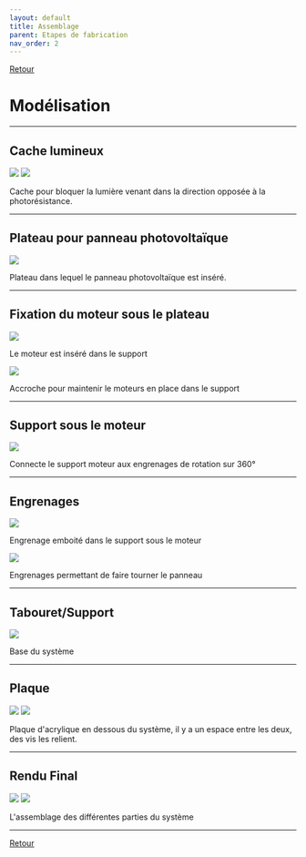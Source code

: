 ```yaml
---
layout: default
title: Assemblage
parent: Etapes de fabrication
nav_order: 2
---
```


[Retour](etapes.md)  

# Modélisation

---

## Cache lumineux

![](Partie_mécanique/Modélisation_support_photores.jpg)
![](Partie_mécanique/Bloque_lumière.png)

Cache pour bloquer la lumière venant dans la direction opposée à la photorésistance.

---

## Plateau pour panneau photovoltaïque

![](Partie_mécanique/Plateau_PV.png)

Plateau dans lequel le panneau photovoltaïque est inséré.

---

## Fixation du moteur sous le plateau

![](Partie_mécanique/Support_moteur.png)

Le moteur est inséré dans le support

![](Partie_mécanique/Tenue_moteur.png)

Accroche pour maintenir le moteurs en place dans le support

---

## Support sous le moteur

![](Partie_mécanique/Support_(2).png)

Connecte le support moteur aux engrenages de rotation sur 360°

---

## Engrenages

![](Partie_mécanique/Engrenage_100.png)

Engrenage emboité dans le support sous le moteur

![](Partie_mécanique/Engrenage_50.png)

Engrenages permettant de faire tourner le panneau

---

## Tabouret/Support

![](Partie_mécanique/tabouret.png)

Base du système

---

## Plaque

![](Partie_mécanique/Modélisation_dessusbase.png)
![](Partie_mécanique/Modélisation_dessousbase.png)

Plaque d'acrylique en dessous du système, il y a un espace entre les deux, des vis les relient.

---

## Rendu Final

![](Partie_mécanique/Montage_Face.png)
![](Partie_mécanique/Montage_Dos.png)

L'assemblage des différentes parties du système

---

[Retour](etapes.md)
